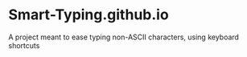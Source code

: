 # Smart-Typing.github.io
A project meant to ease typing non-ASCII characters, using keyboard shortcuts
